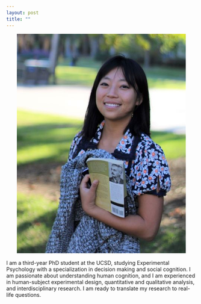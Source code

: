 ```yaml
---
layout: post
title: ""
---
```

<p align="center">
  <img src="websitephoto.JPG">
</p>
I am a third-year PhD student at the UCSD, studying Experimental Psychology with a specialization in decision making and social cognition. I am passionate about understanding human cognition, and I am experienced in human-subject experimental design, quantitative and qualitative analysis, and interdisciplinary research. I am ready to translate my research to real-life questions.

